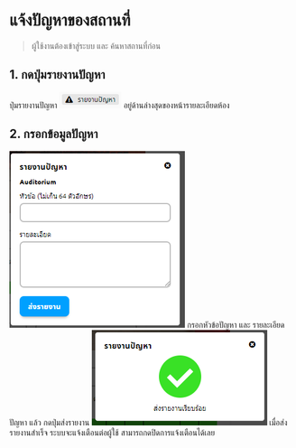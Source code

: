 # แจ้งปัญหาของสถานที่
> ผู้ใช้งานต้องเข้าสู่ระบบ และ ค้นหาสถานที่ก่อน

## 1. กดปุ่มรายงานปัญหา
ปุ่มรายงานปัญหา ![](../man-img/05.report-problem/report-button.png) อยู่ด้านล่างสุดของหน้ารายละเอียดห้อง


## 2. กรอกข้อมูลปัญหา
![](../man-img/05.report-problem/report-fill.png)
กรอกหัวข้อปัญหา และ รายละเอียดปัญหา แล้ว กดปุ่มส่งรายงาน
![](../man-img/05.report-problem/report-success.png)
เมื่อส่งรายงานสำเร็จ ระบบจะแจ้งเตือนต่อผู้ใช้ สามารถกดปิดการแจ้งเตือนได้เลย
